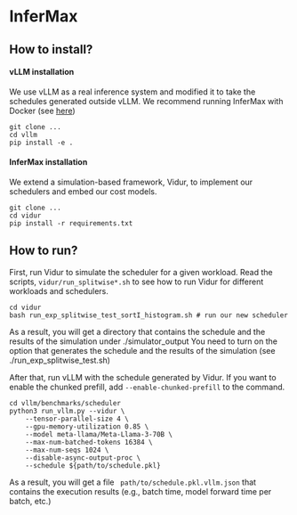 # InferMax

## How to install?

#### vLLM installation

We use vLLM as a real inference system and modified it to take the schedules generated outside vLLM.
We recommend running InferMax with Docker (see [here](https://docs.vllm.ai/en/v0.6.3/getting_started/installation.html))

```
git clone ...
cd vllm
pip install -e .
```

#### InferMax installation

We extend a simulation-based framework, Vidur, to implement our schedulers and embed our cost models.

```
git clone ...
cd vidur
pip install -r requirements.txt
```

## How to run?

First, run Vidur to simulate the scheduler for a given workload.
Read the scripts, `vidur/run_splitwise*.sh` to see how to run Vidur for different workloads and schedulers.

```
cd vidur
bash run_exp_splitwise_test_sortI_histogram.sh # run our new scheduler
```

As a result, you will get a directory that contains the schedule and the results of the simulation under ./simulator_output
You need to turn on the option that generates the schedule and the results of the simulation (see ./run_exp_splitwise_test.sh)

After that, run vLLM with the schedule generated by Vidur.
If you want to enable the chunked prefill, add `--enable-chunked-prefill` to the command.

```
cd vllm/benchmarks/scheduler
python3 run_vllm.py --vidur \
    --tensor-parallel-size 4 \
    --gpu-memory-utilization 0.85 \
    --model meta-llama/Meta-Llama-3-70B \
    --max-num-batched-tokens 16384 \
    --max-num-seqs 1024 \
    --disable-async-output-proc \
    --schedule ${path/to/schedule.pkl}
```

As a result, you will get a file ` path/to/schedule.pkl.vllm.json` that contains the execution results (e.g., batch time, model forward time per batch, etc.)
